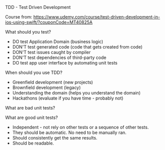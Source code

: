 TDD - Test Driven Development

Course from: https://www.udemy.com/course/test-driven-development-in-ios-using-swift/?couponCode=MT40825A

What should you test? 
- DO test Application Domain (business logic)
- DON'T test generated code (code that gets created from code)
- DON'T test issues caught by compiler
- DON'T test dependencies of third-party code
- DO test app user interface by automating unit tests


When should you use TDD?
- Greenfield development (new projects)
- Brownfield development (legacy)
- Understanding the domain (helps you understand the domain)
- Hackathons (evaluate if you have time - probably not)


What are bad unit tests?


What are good unit tests?
- Independent - not rely on other tests or a sequence of other tests.
- They should be automatic. No need to be manually ran. 
- Should consistently get the same results. 
- Should be readable. 

